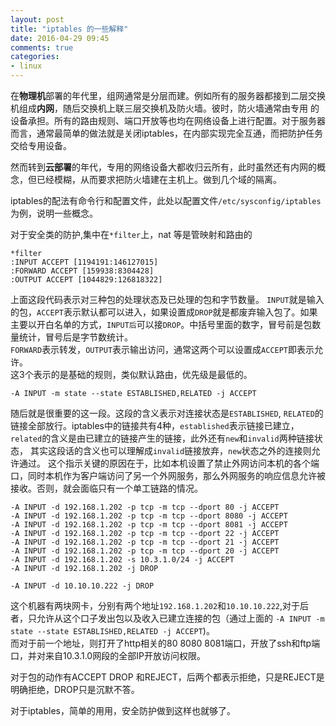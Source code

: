 ```yaml
---
layout: post
title: "iptables 的一些解释"
date: 2016-04-29 09:45
comments: true
categories: 
- linux
---
```


在**物理机**部署的年代里，组网通常是分层而建。例如所有的服务器都接到二层交换机组成**内网**，随后交换机上联三层交换机及防火墙。彼时，防火墙通常由专用
的设备承担。所有的路由规则、端口开放等也均在网络设备上进行配置。对于服务器而言，通常最简单的做法就是关闭iptables，在内部实现完全互通，而把防护任务交给专用设备。

然而转到**云部署**的年代，专用的网络设备大都收归云所有，此时虽然还有内网的概念，但已经模糊，从而要求把防火墙建在主机上。做到几个域的隔离。

iptables的配法有命令行和配置文件，此处以配置文件`/etc/sysconfig/iptables`为例，说明一些概念。

对于安全类的防护,集中在`*filter`上，nat 等是管映射和路由的

```
*filter
:INPUT ACCEPT [1194191:146127015]
:FORWARD ACCEPT [159938:8304428]
:OUTPUT ACCEPT [1044829:126818322]
```

上面这段代码表示对三种包的处理状态及已处理的包和字节数量。
`INPUT`就是输入的包，`ACCEPT`表示默认都可以进入，如果设置成`DROP`就是都废弃输入包了。如果主要以开白名单的方式，`INPUT后`可以接`DROP`。中括号里面的数字，冒号前是包数量统计，冒号后是字节数统计。  
`FORWARD`表示转发，`OUTPUT`表示输出访问，通常这两个可以设置成`ACCEPT`即表示允许。  
这3个表示的是基础的规则，类似默认路由，优先级是最低的。

```
-A INPUT -m state --state ESTABLISHED,RELATED -j ACCEPT
```

随后就是很重要的这一段。这段的含义表示对连接状态是`ESTABLISHED`, `RELATED`的链接全部放行。iptables中的链接共有4种，`established`表示链接已建立，`related`的含义是由已建立的链接产生的链接，此外还有`new`和`invalid`两种链接状态，
其实这段话的含义也可以理解成`invalid`链接放弃，`new`状态之外的连接则允许通过。
这个指示关键的原因在于，比如本机设置了禁止外网访问本机的各个端口，同时本机作为客户端访问了另一个外网服务，那么外网服务的响应信息允许被接收。否则，就会面临只有一个单工链路的情况。


```
-A INPUT -d 192.168.1.202 -p tcp -m tcp --dport 80 -j ACCEPT
-A INPUT -d 192.168.1.202 -p tcp -m tcp --dport 8080 -j ACCEPT
-A INPUT -d 192.168.1.202 -p tcp -m tcp --dport 8081 -j ACCEPT
-A INPUT -d 192.168.1.202 -p tcp -m tcp --dport 22 -j ACCEPT
-A INPUT -d 192.168.1.202 -p tcp -m tcp --dport 21 -j ACCEPT
-A INPUT -d 192.168.1.202 -p tcp -m tcp --dport 20 -j ACCEPT
-A INPUT -d 192.168.1.202 -s 10.3.1.0/24 -j ACCEPT
-A INPUT -d 192.168.1.202 -j DROP

-A INPUT -d 10.10.10.222 -j DROP
```

这个机器有两块网卡，分别有两个地址`192.168.1.202`和`10.10.10.222`,对于后者，只允许从这个口子发出包以及收入已建立连接的包（通过上面的 `-A INPUT -m state --state ESTABLISHED,RELATED -j ACCEPT`)。  
而对于前一个地址，则打开了http相关的80 8080 8081端口，开放了ssh和ftp端口，并对来自10.3.1.0网段的全部IP开放访问权限。

对于包的动作有ACCEPT DROP 和REJECT，后两个都表示拒绝，只是REJECT是明确拒绝，DROP只是沉默不答。

对于iptables，简单的用用，安全防护做到这样也就够了。








